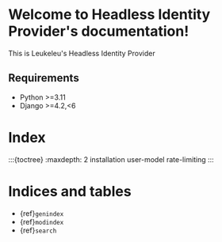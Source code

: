 # Welcome to Headless Identity Provider's documentation!

This is Leukeleu's Headless Identity Provider

## Requirements
* Python >=3.11
* Django >=4.2,<6

# Index
:::{toctree}
:maxdepth: 2
installation
user-model
rate-limiting
:::

# Indices and tables

- {ref}`genindex`
- {ref}`modindex`
- {ref}`search`
